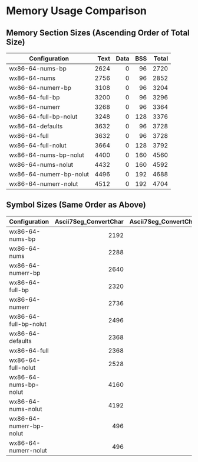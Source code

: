 # Memory Usage Comparison

## Memory Section Sizes (Ascending Order of Total Size)

| Configuration | Text | Data | BSS | Total |
|--------------|-----:|-----:|----:|------:|
| wx86-64-nums-bp | 2624 | 0 | 96 | 2720 |
| wx86-64-nums | 2756 | 0 | 96 | 2852 |
| wx86-64-numerr-bp | 3108 | 0 | 96 | 3204 |
| wx86-64-full-bp | 3200 | 0 | 96 | 3296 |
| wx86-64-numerr | 3268 | 0 | 96 | 3364 |
| wx86-64-full-bp-nolut | 3248 | 0 | 128 | 3376 |
| wx86-64-defaults | 3632 | 0 | 96 | 3728 |
| wx86-64-full | 3632 | 0 | 96 | 3728 |
| wx86-64-full-nolut | 3664 | 0 | 128 | 3792 |
| wx86-64-nums-bp-nolut | 4400 | 0 | 160 | 4560 |
| wx86-64-nums-nolut | 4432 | 0 | 160 | 4592 |
| wx86-64-numerr-bp-nolut | 4496 | 0 | 192 | 4688 |
| wx86-64-numerr-nolut | 4512 | 0 | 192 | 4704 |

## Symbol Sizes (Same Order as Above)

| Configuration | Ascii7Seg_ConvertChar | Ascii7Seg_ConvertChar.part.0 | Ascii7Seg_ConvertNum | Ascii7Seg_ConvertWord | Ascii7Seg_IsSupportedChar | ErrorLUT.0 | MasterLUT | NumLUT | PowersOf10 |
|--------------|-----:|-----:|-----:|-----:|-----:|-----:|-----:|-----:|-----:|
| wx86-64-nums-bp | 2192 | - | 1040 | 608 | 176 | - | - | 64 | 160 |
| wx86-64-nums | 2288 | - | 1072 | 640 | 176 | - | - | 96 | 160 |
| wx86-64-numerr-bp | 2640 | - | 1072 | 560 | 368 | 32 | - | 64 | 160 |
| wx86-64-full-bp | 2320 | - | 912 | 416 | 432 | - | 512 | - | 160 |
| wx86-64-numerr | 2736 | - | 1088 | 592 | 368 | 64 | - | 96 | 160 |
| wx86-64-full-bp-nolut | 2496 | - | 1088 | 416 | 432 | - | 544 | - | - |
| wx86-64-defaults | 2368 | - | 928 | 432 | 432 | - | 896 | - | 160 |
| wx86-64-full | 2368 | - | 928 | 432 | 432 | - | 896 | - | 160 |
| wx86-64-full-nolut | 2528 | - | 1088 | 432 | 432 | - | 928 | - | - |
| wx86-64-nums-bp-nolut | 4160 | - | 944 | 1632 | 176 | - | - | - | - |
| wx86-64-nums-nolut | 4192 | - | 960 | 1648 | 176 | - | - | - | - |
| wx86-64-numerr-bp-nolut | 496 | 4240 | 1072 | 416 | 368 | - | - | - | - |
| wx86-64-numerr-nolut | 496 | 4256 | 1072 | 416 | 368 | - | - | - | - |
